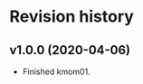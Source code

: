 Revision history
================

v1.0.0 (2020-04-06)
------------------------

* Finished kmom01.
